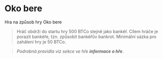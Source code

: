 # Oko bere
Hra na způsob hry Oko bere
>Hráč obdrží do startu hry 500 BTCo stejně jako bankéř. Cílem hráče je porazit bankéře, tzn. způsobit bankéřův bankrot. Minimální sázka pro zahálení hry je 50 BTCo. 

>*Podrobná pravidla viz sekce ve hře **informace o hře***.

